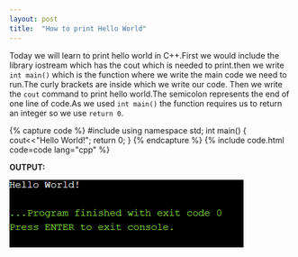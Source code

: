```yaml
---
layout: post
title:  "How to print Hello World"
---
```


Today we will learn to print hello world in C++.First we would include the library iostream which has the cout which is needed to print.then we write `int main()` which is the function where we write the main code we need to run.The curly brackets are inside which we write our code. Then we write the `cout` command to print hello world.The semicolon represents the end of one line of code.As we used `int main()` the function requires us to return an integer so we use `return 0`.

{% capture code %}
#include<iostream>
using namespace std;
int main()
{
    cout<<"Hello World!";
    return 0;
}
{% endcapture %}
{% include code.html code=code lang="cpp" %}

**OUTPUT:**

![output](/assets/How-to-print-hello-world.png)